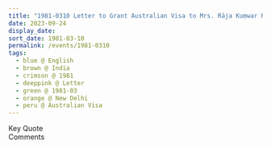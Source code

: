 ```yaml
---
title: "1981-0310 Letter to Grant Australian Visa to Mrs. Rāja Kuṃwar Raul, New Delhi, India"
date: 2023-09-24
display_date: 
sort_date: 1981-03-10
permalink: /events/1981-0310
tags:
  - blue @ English
  - brown @ India
  - crimson @ 1981
  - deeppink @ Letter
  - green @ 1981-03
  - orange @ New Delhi
  - peru @ Australian Visa
---
```


<wave-list>
  <list-title color="green" width="75">Key Quote</list-title>
  <list-item color="BlanchedAlmond"  width="200"></list-item>
  <list-item color="Lavender"></list-item>
  <list-item color="BlanchedAlmond"></list-item>
</wave-list>

<br>

<wave-list>
  <list-title color="green" width="75">Comments</list-title>
  <list-item color="BlanchedAlmond"  width="200"></list-item>
  <list-item color="Lavender"></list-item>
  <list-item color="BlanchedAlmond"></list-item>
</wave-list>